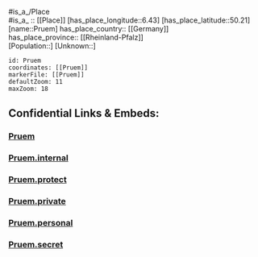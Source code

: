 ﻿---
location: [50.21,6.43] 
mapzoom: [7,12] 
mapmarker: city 
type: City
tags:
- geo/City


SpocWebEntityId: 33539
isDeleted: false
confidential: public

---
#is_a_/Place  
#is_a_ :: [[Place]] 
[has_place_longitude::6.43] 
[has_place_latitude::50.21] 
[name::Pruem] 
has_place_country:: [[Germany]]  
has_place_province:: [[Rheinland-Pfalz]]  
[Population::] 
[Unknown::] 


```leaflet
id: Pruem
coordinates: [[Pruem]] 
markerFile: [[Pruem]] 
defaultZoom: 11 
maxZoom: 18
```


## Confidential Links & Embeds: 

### [Pruem](/_public/Earth/Continent/Europe/Europe~Central/Germany/Germany~West/Rheinland-Pfalz/counties~RP/Eifelkreis_Bitburg-Prüm/cities~Prüm/Prüm/City/Pruem.md) 

### [Pruem.internal](/_internal/Earth/Continent/Europe/Europe~Central/Germany/Germany~West/Rheinland-Pfalz/counties~RP/Eifelkreis_Bitburg-Prüm/cities~Prüm/Prüm/City/Pruem.internal.md) 

### [Pruem.protect](/_protect/Earth/Continent/Europe/Europe~Central/Germany/Germany~West/Rheinland-Pfalz/counties~RP/Eifelkreis_Bitburg-Prüm/cities~Prüm/Prüm/City/Pruem.protect.md) 

### [Pruem.private](/_private/Earth/Continent/Europe/Europe~Central/Germany/Germany~West/Rheinland-Pfalz/counties~RP/Eifelkreis_Bitburg-Prüm/cities~Prüm/Prüm/City/Pruem.private.md) 

### [Pruem.personal](/_personal/Earth/Continent/Europe/Europe~Central/Germany/Germany~West/Rheinland-Pfalz/counties~RP/Eifelkreis_Bitburg-Prüm/cities~Prüm/Prüm/City/Pruem.personal.md) 

### [Pruem.secret](/_secret/Earth/Continent/Europe/Europe~Central/Germany/Germany~West/Rheinland-Pfalz/counties~RP/Eifelkreis_Bitburg-Prüm/cities~Prüm/Prüm/City/Pruem.secret.md) 

